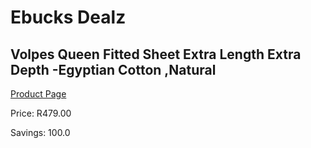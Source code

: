 
# Ebucks Dealz
## Volpes Queen Fitted Sheet Extra Length Extra Depth -Egyptian Cotton ,Natural
[Product Page](https://www.ebucks.com/web/shop/productSelected.do?prodId=1068338737&catId=704984344)

Price: R479.00

Savings: 100.0


	